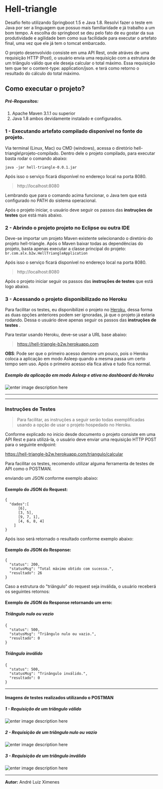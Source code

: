 # Hell-triangle

Desafio feito utilizando Springboot 1.5 e Java 1.8. Resolvi fazer o teste em Java por ser a linguagem que possuo mais familiaridade e já trabalho a um bom tempo. A escolha do springboot se deu pelo fato de eu gostar da sua produtividade e agilidade bem como sua facilidade para executar o artefato final, uma vez que ele já tem o tomcat embarcado.

O projeto desenvolvido consiste em uma API Rest, onde atráves de uma requisição HTTP (Post), o usuário envia uma requisição com a estrutura de um triângulo válido que ele deseja calcular o total máximo. Essa requisição tem que ter o content-type: application/json. e terá como retorno o resultado do cálculo do total máximo.

## Como executar o projeto?
  ##### Pré-Requesitos: 
 1. Apache Maven 3.1.1 ou superior 
 2. Java 1.8 ambos devidamente instalado e configurados.

### 1 - Executando artefato compilado disponível no fonte do projeto.

Via terminal (Linux, Mac) ou CMD (windows), acessa o diretório hell-triangle\projeto-compilado. Dentro dele o projeto compilado, para executar basta rodar o comando abaixo:

    java -jar hell-triangle-0.0.1.jar
Após isso o serviço ficará disponível no endereço local na porta 8080.

> http://localhost:8080

Lembrando que para o comando acima funcionar, o Java tem que está configurado no PATH do sistema operacional.


Após o projeto iniciar, o usuário deve seguir os passos das **instruções de testes** que está mais abaixo.
    

### 2 - Abrindo o projeto projeto no Eclipse ou outra IDE
Deve-se importar um projeto Maven existente selecionando o diretório do projeto hell-triangle. Após o Maven baixar todas as dependências do projeto, basta apenas executar a classe principal do projeto:
`br.com.alx.b2w.HellTriangleApplication`

Após isso o serviço ficará disponível no endereço local na porta 8080.
> http://localhost:8080

Após o projeto iniciar seguir os passos das **instruções de testes** que está logo abaixo.


### 3 - Acessando o projeto disponibilizado no Heroku
Para facilitar os testes, eu disponibilizei o projeto no [Heroku](heroku.com), dessa forma as duas opções anteriores podem ser ignoradas, já que o projeto já estaria rodando. Dessa o usuário deve apenas seguir os passos das **instruções de testes** .

Para testar usando Heroku, deve-se usar a URL base abaixo:
> https://hell-triangle-b2w.herokuapp.com

**OBS**: Pode ser que o primeiro acesso demore um pouco, pois o Heroku coloca a aplicação em modo Asleep quando a mesma passa um certo tempo sem uso. Após o primeiro acesso ela fica ativa e tudo fica normal.
##### Exemplo da aplicação em modo Asleep e ativa no dashboard do Heroku

![enter image description here](https://lh3.googleusercontent.com/BC97uJN7roGqPF7CP0-LSINfIQLz82hVxhe6zRzk2101BrugX9Fq0oygSkNW5NNy_fJOE_votnwNHw)


----------

----------


###  Instruções de Testes

> Para facilitar, as instruções a seguir serão todas exemplificadas usando a opção de usar o projeto hospedado no Heroku.

Conforme  explicado no inicio desde documento o projeto consiste em uma API Rest e para utilizá-la, o usuário deve enviar uma requisição
HTTP POST para o seguinte endpoint: 

https://hell-triangle-b2w.herokuapp.com/triangulo/calcular

Para facilitar os testes, recomendo utilizar alguma ferramenta de testes de API como o POSTMAN.
  
  enviando um JSON conforme exemplo abaixo:
  #### Exemplo do JSON do Request:
    {
      "dados":[
          [6],
          [3, 5], 
          [9, 7, 1],
          [4, 6, 8, 4]
        ]
    }

  Após isso será retornado o resultado conforme exemplo abaixo:
  #### Exemplo do JSON do Response:
    {
      "status": 200,
      "statusMsg": "Total máximo obtido com sucesso.",
      "resultado": 26
    }
    
  Caso a estrutura do "triângulo" do request seja inválida, o usuário receberá os seguintes retornos:
  #### Exemplo de JSON do Response retornando um erro:
  
  ##### Triângulo nulo ou vazio
    {
      "status": 500,
      "statusMsg": "Triângulo nulo ou vazio.",
      "resultado": 0
    }
  ##### Triângulo inválido
    {
      "status": 500,
      "statusMsg": "Trinângulo inválido.",
      "resultado": 0
    }
    


----------


#### Imagens de testes realizados utilizando o POSTMAN
##### 1 - Requisição de um triângulo válido   
![enter image description here](https://lh3.googleusercontent.com/0gdgnPWt8E1_VK6GUrNWkWCf7nUQrEOwY-G9Z6MGl8Mtb3oxOu0FPW_6YPaGH2sfG42i2LS5b-ALrA)

##### 2 - Requisição de um triângulo nulo ou vazio
![enter image description here](https://lh3.googleusercontent.com/khFCHll_F3c7Y_vVzpyvGn94-Gm4KIQQVzJrX81Za0w5ug4W_WVh8QhaBTeZIt3Falb97OGPjscZlg)

##### 3 - Requisição de um triângulo inválido
![enter image description here](https://lh3.googleusercontent.com/ns23gP2YWaYZpO4_t_fcrPpQlSBBI-jnMLTJky_zBNR3wB-qSIuogG5caf6U2oSnp1Hq9k150LBy1A)


----------


**Autor:** André Luiz Ximenes
